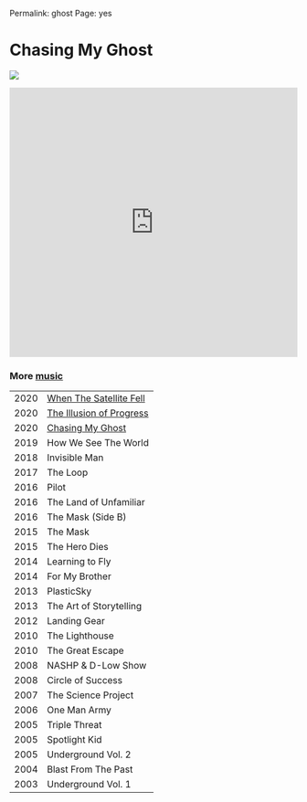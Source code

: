 
Permalink: ghost
Page: yes

# Chasing My Ghost

![](https://f4.bcbits.com/img/a3947228687_10.jpg)

<center><iframe style="border: 0; width: 100%; height: 472px;" src="https://bandcamp.com/EmbeddedPlayer/album=3198187528/size=large/bgcol=ffffff/linkcol=63b2cc/artwork=none/transparent=true/" seamless><a href="https://nashp.bandcamp.com/album/chasing-my-ghost">Chasing My Ghost by Nash Pitre</a></iframe></center>

### More [music](music)

|      |                                                        |
| :--- | ------------------------------------------------------ |
| 2020 | [When The Satellite Fell](https://nashp.com/satellite) |
| 2020 | [The Illusion of Progress](https://nashp.com/progress) |
| 2020 | [Chasing My Ghost](https://nashp.com/ghost)            |
| 2019 | How We See The World                                   |
| 2018 | Invisible Man                                          |
| 2017 | The Loop                                               |
| 2016 | Pilot                                                  |
| 2016 | The Land of Unfamiliar                                 |
| 2016 | The Mask (Side B)                                      |
| 2015 | The Mask                                               |
| 2015 | The Hero Dies                                          |
| 2014 | Learning to Fly                                        |
| 2014 | For My Brother                                         |
| 2013 | PlasticSky                                             |
| 2013 | The Art of Storytelling                                |
| 2012 | Landing Gear                                           |
| 2010 | The Lighthouse                                         |
| 2010 | The Great Escape                                       |
| 2008 | NASHP & D-Low Show                                     |
| 2008 | Circle of Success                                      |
| 2007 | The Science Project                                    |
| 2006 | One Man Army                                           |
| 2005 | Triple Threat                                          |
| 2005 | Spotlight Kid                                          |
| 2005 | Underground Vol. 2                                     |
| 2004 | Blast From The Past                                    |
| 2003 | Underground Vol. 1                                     |


